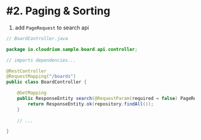 # #2. Paging & Sorting

1. add `PageRequest` to search api

```java
// BoardController.java

package io.cloudrium.sample.board.api.controller;

// imports dependencies...

@RestController
@RequestMapping("/boards")
public class BoardController {

    @GetMapping
    public ResponseEntity search(@RequestParam(required = false) PageRequest request) {
        return ResponseEntity.ok(repository.findAll());
    }
    
    // ...

}
``` 
